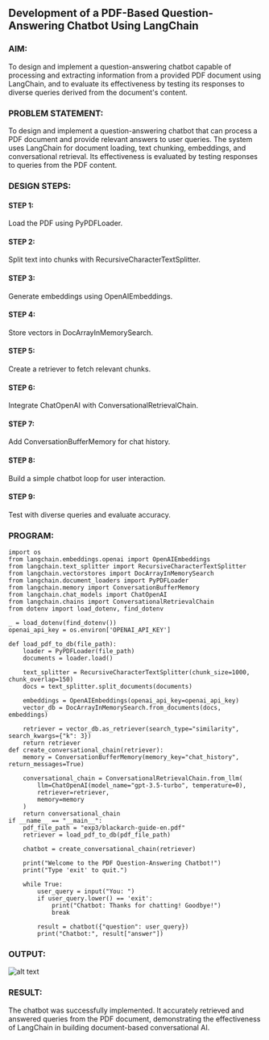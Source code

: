 ## Development of a PDF-Based Question-Answering Chatbot Using LangChain

### AIM:
To design and implement a question-answering chatbot capable of processing and extracting information from a provided PDF document using LangChain, and to evaluate its effectiveness by testing its responses to diverse queries derived from the document's content.

### PROBLEM STATEMENT:
To design and implement a question-answering chatbot that can process a PDF document and provide relevant answers to user queries. The system uses LangChain for document loading, text chunking, embeddings, and conversational retrieval. Its effectiveness is evaluated by testing responses to queries from the PDF content.

### DESIGN STEPS:

#### STEP 1:
Load the PDF using PyPDFLoader.
#### STEP 2:
Split text into chunks with RecursiveCharacterTextSplitter.
#### STEP 3:
Generate embeddings using OpenAIEmbeddings.
#### STEP 4:
Store vectors in DocArrayInMemorySearch.
#### STEP 5:
Create a retriever to fetch relevant chunks.
#### STEP 6:
Integrate ChatOpenAI with ConversationalRetrievalChain.
#### STEP 7:
Add ConversationBufferMemory for chat history.
#### STEP 8:
Build a simple chatbot loop for user interaction.
#### STEP 9:
Test with diverse queries and evaluate accuracy.

### PROGRAM:
```
import os
from langchain.embeddings.openai import OpenAIEmbeddings
from langchain.text_splitter import RecursiveCharacterTextSplitter
from langchain.vectorstores import DocArrayInMemorySearch
from langchain.document_loaders import PyPDFLoader
from langchain.memory import ConversationBufferMemory
from langchain.chat_models import ChatOpenAI
from langchain.chains import ConversationalRetrievalChain
from dotenv import load_dotenv, find_dotenv

_ = load_dotenv(find_dotenv())  
openai_api_key = os.environ['OPENAI_API_KEY']

def load_pdf_to_db(file_path):
    loader = PyPDFLoader(file_path)
    documents = loader.load()
    
    text_splitter = RecursiveCharacterTextSplitter(chunk_size=1000, chunk_overlap=150)
    docs = text_splitter.split_documents(documents)
    
    embeddings = OpenAIEmbeddings(openai_api_key=openai_api_key)
    vector_db = DocArrayInMemorySearch.from_documents(docs, embeddings)
    
    retriever = vector_db.as_retriever(search_type="similarity", search_kwargs={"k": 3})
    return retriever
def create_conversational_chain(retriever):
    memory = ConversationBufferMemory(memory_key="chat_history", return_messages=True)
    
    conversational_chain = ConversationalRetrievalChain.from_llm(
        llm=ChatOpenAI(model_name="gpt-3.5-turbo", temperature=0),
        retriever=retriever,
        memory=memory
    )
    return conversational_chain
if __name__ == "__main__":
    pdf_file_path = "exp3/blackarch-guide-en.pdf"  
    retriever = load_pdf_to_db(pdf_file_path)
    
    chatbot = create_conversational_chain(retriever)
    
    print("Welcome to the PDF Question-Answering Chatbot!")
    print("Type 'exit' to quit.")
    
    while True:
        user_query = input("You: ")
        if user_query.lower() == 'exit':
            print("Chatbot: Thanks for chatting! Goodbye!")
            break
        
        result = chatbot({"question": user_query})
        print("Chatbot:", result["answer"])
```

### OUTPUT:
![alt text](<Screenshot 2025-10-03 110920.png>)

### RESULT:
The chatbot was successfully implemented. It accurately retrieved and answered queries from the PDF document, demonstrating the effectiveness of LangChain in building document-based conversational AI.
